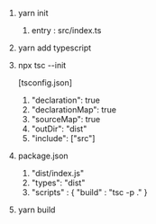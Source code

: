 1. yarn init

   1. entry : src/index.ts

2. yarn add typescript

3. npx tsc --init

   [tsconfig.json]

   1. "declaration": true
   2. "declarationMap": true
   3. "sourceMap": true
   4. "outDir": "dist"
   5. "include": ["src"]

4. package.json

   1. "dist/index.js"
   2. "types": "dist"
   3. "scripts" : {
      "build" : "tsc -p ."
      }

5. yarn build

